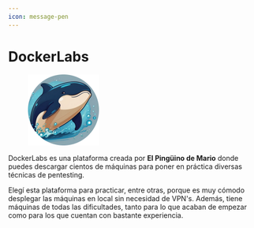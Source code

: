 ```yaml
---
icon: message-pen
---
```


# DockerLabs

<div align="left" data-full-width="false"><figure><img src="../../.gitbook/assets/image (1) (1) (1) (1).png" alt="" width="144"><figcaption></figcaption></figure></div>

DockerLabs es una plataforma creada por **El Pingüino de Mario** donde puedes descargar cientos de máquinas para poner en práctica diversas técnicas de pentesting.

Elegí esta plataforma para practicar, entre otras, porque es muy cómodo desplegar las máquinas en local sin necesidad de VPN's. Además, tiene máquinas de todas las dificultades, tanto para lo que acaban de empezar como para los que cuentan con bastante experiencia.
